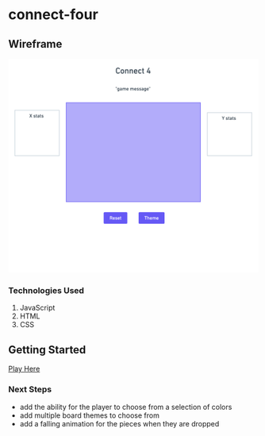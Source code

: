 # connect-four

## Wireframe
![alt text](./images/wireframe.png "Title")

### Technologies Used
1. JavaScript
2. HTML
3. CSS

## Getting Started
[Play Here]()

### Next Steps
- add the ability for the player to choose from a selection of colors
- add multiple board themes to choose from
- add a falling animation for the pieces when they are dropped